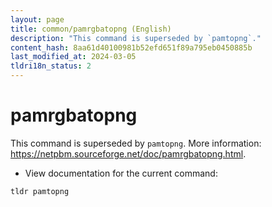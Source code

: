 ```yaml
---
layout: page
title: common/pamrgbatopng (English)
description: "This command is superseded by `pamtopng`."
content_hash: 8aa61d40100981b52efd651f89a795eb0450885b
last_modified_at: 2024-03-05
tldri18n_status: 2
---
```

# pamrgbatopng

This command is superseded by `pamtopng`.
More information: <https://netpbm.sourceforge.net/doc/pamrgbatopng.html>.

- View documentation for the current command:

`tldr pamtopng`
